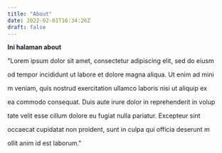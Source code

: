 ```yaml
---
title: "About"
date: 2022-02-01T16:34:26Z
draft: false
---
```


**Ini halaman about**

"Lorem ipsum dolor sit amet, consectetur adipiscing elit, sed do eiusm

od tempor incididunt ut labore et dolore magna aliqua. Ut enim ad mini

m veniam, quis nostrud exercitation ullamco laboris nisi ut aliquip ex

 ea commodo consequat. Duis aute irure dolor in reprehenderit in volup

tate velit esse cillum dolore eu fugiat nulla pariatur. Excepteur sint

 occaecat cupidatat non proident, sunt in culpa qui officia deserunt m

ollit anim id est laborum."
